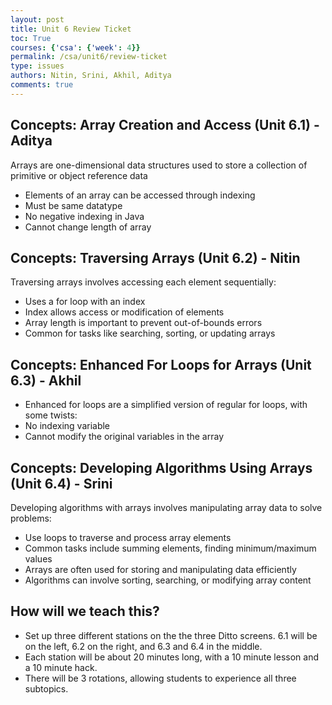 ```yaml
---
layout: post
title: Unit 6 Review Ticket
toc: True
courses: {'csa': {'week': 4}}
permalink: /csa/unit6/review-ticket
type: issues
authors: Nitin, Srini, Akhil, Aditya
comments: true
---
```


## Concepts: Array Creation and Access (Unit 6.1) - Aditya

Arrays are one-dimensional data structures used to store a collection of primitive or object reference data

- Elements of an array can be accessed through indexing
- Must be same datatype
- No negative indexing in Java
- Cannot change length of array

## Concepts: Traversing Arrays (Unit 6.2) - Nitin

Traversing arrays involves accessing each element sequentially:

- Uses a for loop with an index
- Index allows access or modification of elements
- Array length is important to prevent out-of-bounds errors
- Common for tasks like searching, sorting, or updating arrays

## Concepts: Enhanced For Loops for Arrays (Unit 6.3) - Akhil

- Enhanced for loops are a simplified version of regular for loops, with some twists:
- No indexing variable
- Cannot modify the original variables in the array

## Concepts: Developing Algorithms Using Arrays (Unit 6.4) - Srini

Developing algorithms with arrays involves manipulating array data to solve problems:

- Use loops to traverse and process array elements
- Common tasks include summing elements, finding minimum/maximum values
- Arrays are often used for storing and manipulating data efficiently
- Algorithms can involve sorting, searching, or modifying array content

## How will we teach this?

- Set up three different stations on the the three Ditto screens. 6.1 will be on the left, 6.2 on the right, and 6.3 and 6.4 in the middle.
- Each station will be about 20 minutes long, with a 10 minute lesson and a 10 minute hack.
- There will be 3 rotations, allowing students to experience all three subtopics.
